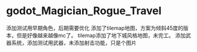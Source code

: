 # godot_Magician_Rogue_Travel

添加测试用早期角色，后期需要优化
添加了tilemap地图，方案为倾斜45度的版本，但是好像越来越像mc了。
tilemap添加了地下城风格地图，未完工。
添加武器系统，添加测试用武器，未添加射击功能，只是个图片
